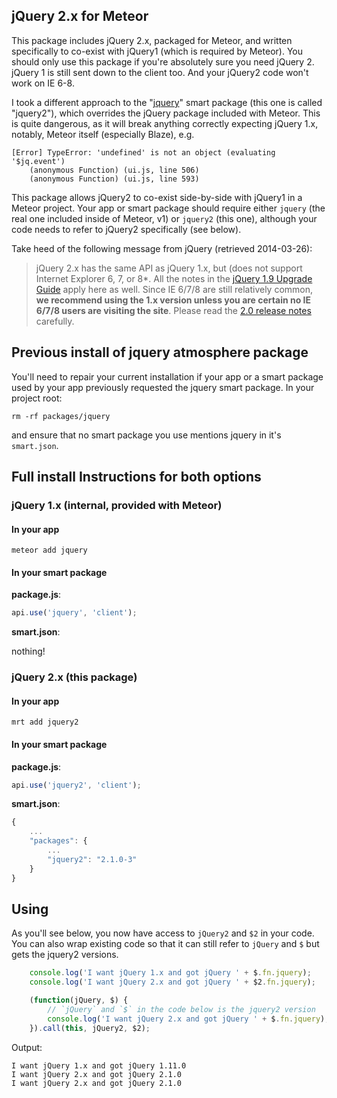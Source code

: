 ## jQuery 2.x for Meteor

This package includes jQuery 2.x, packaged for Meteor, and written
specifically to co-exist with jQuery1 (which is required by Meteor).  You
should only use this package if you're absolutely sure you need jQuery 2.
jQuery 1 is still sent down to the client too.  And your jQuery2 code won't
work on IE 6-8.

I took a different approach to the "[jquery](https://atmospherejs.com/package/jquery)"
smart package (this one is called "jquery2"), which overrides the jQuery package
included with Meteor.  This is quite dangerous, as it will break anything correctly
expecting jQuery 1.x, notably, Meteor itself (especially Blaze), e.g.

```
[Error] TypeError: 'undefined' is not an object (evaluating '$jq.event')
    (anonymous Function) (ui.js, line 506)
    (anonymous Function) (ui.js, line 593)
```

This package allows jQuery2 to co-exist side-by-side with jQuery1 in a Meteor
project.  Your app or smart package should require either `jquery` (the real
one included inside of Meteor, v1) or `jquery2` (this one), although your code
needs to refer to jQuery2 specifically (see below).

Take heed of the following message from jQuery (retrieved 2014-03-26):

> jQuery 2.x has the same API as jQuery 1.x, but (does not support Internet
Explorer 6, 7, or 8*. All the notes in the
[jQuery 1.9 Upgrade Guide](http://jquery.com/upgrade-guide/1.9/) apply here as well.
Since IE 6/7/8 are still relatively common, **we recommend using the 1.x version 
unless you are certain no IE 6/7/8 users are visiting the site**. Please read the
[2.0 release notes](http://blog.jquery.com/2013/04/18/jquery-2-0-released/) carefully.

## Previous install of jquery atmosphere package

You'll need to repair your current installation if your app or a smart package
used by your app previously requested the jquery smart package.  In your
project root:

```
rm -rf packages/jquery
```

and ensure that no smart package you use mentions jquery in it's `smart.json`.

## Full install Instructions for both options

### jQuery 1.x (internal, provided with Meteor)

#### In your app

```
meteor add jquery
```

#### In your smart package

**package.js**:
```js
api.use('jquery', 'client');
```

**smart.json**:

nothing!

### jQuery 2.x (this package)

#### In your app

```
mrt add jquery2
```

#### In your smart package

**package.js**:
```js
api.use('jquery2', 'client');
```

**smart.json**:
```js
{
	...
	"packages": {
		...
		"jquery2": "2.1.0-3"
	}
}
```

## Using

As you'll see below, you now have access to `jQuery2` and `$2` in your code.
You can also wrap existing code so that it can still refer to `jQuery` and `$`
but gets the jquery2 versions.

```js
	console.log('I want jQuery 1.x and got jQuery ' + $.fn.jquery);
	console.log('I want jQuery 2.x and got jQuery ' + $2.fn.jquery);

    (function(jQuery, $) {
    	// `jQuery` and `$` in the code below is the jquery2 version
		console.log('I want jQuery 2.x and got jQuery ' + $.fn.jquery);
    }).call(this, jQuery2, $2);
```

Output:

```
I want jQuery 1.x and got jQuery 1.11.0
I want jQuery 2.x and got jQuery 2.1.0
I want jQuery 2.x and got jQuery 2.1.0 
```
